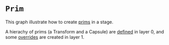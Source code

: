 # `Prim`

This graph illustrate how to create [prims](https://graphics.pixar.com/usd/release/glossary.html#usdglossary-prim) in a stage.

A hierachy of prims (a Transform and a Capsule) are [defined](https://graphics.pixar.com/usd/release/glossary.html#def) in layer 0, and some [overrides](https://graphics.pixar.com/usd/release/glossary.html#usdglossary-over) are created in layer 1. 